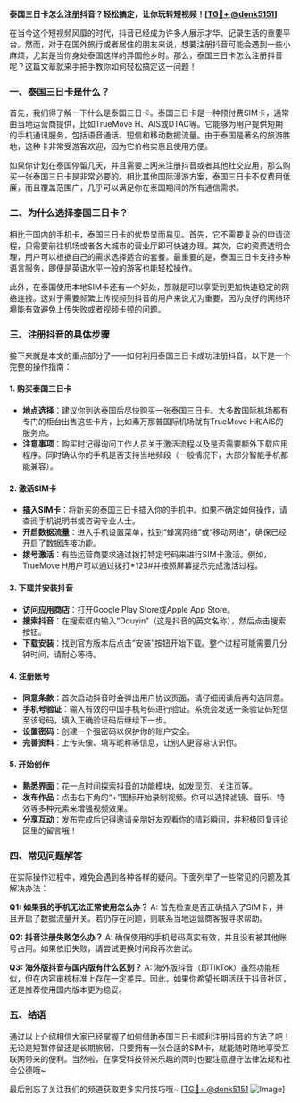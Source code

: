 **泰国三日卡怎么注册抖音？轻松搞定，让你玩转短视频！[[TG💪+ @donk5151](https://t.me/s/donk5151)]**

在当今这个短视频风靡的时代，抖音已经成为许多人展示才华、记录生活的重要平台。然而，对于在国外旅行或者居住的朋友来说，想要注册抖音可能会遇到一些小麻烦，尤其是当你身处泰国这样的异国他乡时。那么，泰国三日卡怎么注册抖音呢？这篇文章就来手把手教你如何轻松搞定这一问题！

### 一、泰国三日卡是什么？

首先，我们得了解一下什么是泰国三日卡。泰国三日卡是一种预付费SIM卡，通常由当地运营商提供，比如TrueMove H、AIS或DTAC等。它能够为用户提供短期的手机通讯服务，包括语音通话、短信和移动数据流量。由于泰国是著名的旅游胜地，这种卡非常受游客欢迎，因为它价格实惠且使用方便。

如果你计划在泰国停留几天，并且需要上网来注册抖音或者其他社交应用，那么购买一张泰国三日卡是非常必要的。相比其他国际漫游方案，泰国三日卡不仅费用低廉，而且覆盖范围广，几乎可以满足你在泰国期间的所有通信需求。

### 二、为什么选择泰国三日卡？

相比于国内的手机卡，泰国三日卡的优势显而易见。首先，它不需要复杂的申请流程，只需要前往机场或者各大城市的营业厅即可快速办理。其次，它的资费透明合理，用户可以根据自己的需求选择适合的套餐。最重要的是，泰国三日卡支持多种语言服务，即便是英语水平一般的游客也能轻松操作。

此外，在泰国使用本地SIM卡还有一个好处，那就是可以享受到更加快速稳定的网络连接。这对于需要频繁上传视频到抖音的用户来说尤为重要，因为良好的网络环境能有效避免上传失败或者视频卡顿的问题。

### 三、注册抖音的具体步骤

接下来就是本文的重点部分了——如何利用泰国三日卡成功注册抖音。以下是一个完整的操作指南：

#### 1. 购买泰国三日卡

- **地点选择**：建议你到达泰国后尽快购买一张泰国三日卡。大多数国际机场都有专门的柜台出售这些卡片，比如素万那普国际机场就有TrueMove H和AIS的服务点。
- **注意事项**：购买时记得询问工作人员关于激活流程以及是否需要额外下载应用程序。同时确认你的手机是否支持当地频段（一般情况下，大部分智能手机都能兼容）。

#### 2. 激活SIM卡

- **插入SIM卡**：将新买的泰国三日卡插入你的手机中。如果不确定如何操作，请查阅手机说明书或咨询专业人士。
- **开启数据流量**：进入手机设置菜单，找到“蜂窝网络”或“移动网络”，确保已经开启了数据连接功能。
- **拨号激活**：有些运营商要求通过拨打特定号码来进行SIM卡激活。例如，TrueMove H用户可以通过拨打*123#并按照屏幕提示完成激活过程。

#### 3. 下载并安装抖音

- **访问应用商店**：打开Google Play Store或Apple App Store。
- **搜索抖音**：在搜索框内输入“Douyin”（这是抖音的英文名称），然后点击搜索按钮。
- **下载安装**：找到官方版本后点击“安装”按钮开始下载。整个过程可能需要几分钟时间，请耐心等待。

#### 4. 注册账号

- **同意条款**：首次启动抖音时会弹出用户协议页面，请仔细阅读后再勾选同意。
- **手机号验证**：输入有效的中国手机号码进行验证。系统会发送一条验证码短信至该号码，填入正确验证码后继续下一步。
- **设置密码**：创建一个强密码以保护你的账户安全。
- **完善资料**：上传头像、填写昵称等信息，让别人更容易认识你。

#### 5. 开始创作

- **熟悉界面**：花一点时间探索抖音的功能模块，如发现页、关注页等。
- **发布作品**：点击右下角的“+”图标开始录制视频。你可以选择滤镜、音乐、特效等多种元素来增强视频效果。
- **分享互动**：发布完成后记得邀请亲朋好友观看你的精彩瞬间，并积极回复评论区里的留言哦！

### 四、常见问题解答

在实际操作过程中，难免会遇到各种各样的疑问。下面列举了一些常见的问题及其解决办法：

**Q1: 如果我的手机无法正常使用怎么办？**
A: 首先检查是否正确插入了SIM卡，并且开启了数据流量开关。若仍存在问题，则联系当地运营商客服寻求帮助。

**Q2: 抖音注册失败怎么办？**
A: 确保使用的手机号码真实有效，并且没有被其他账号占用。如果依旧失败，请尝试更换时间段再次尝试。

**Q3: 海外版抖音与国内版有什么区别？**
A: 海外版抖音（即TikTok）虽然功能相似，但在内容审核标准上存在一定差异。因此，如果你希望长期活跃于抖音社区，还是推荐使用国内版本更为稳妥。

### 五、结语

通过以上介绍相信大家已经掌握了如何借助泰国三日卡顺利注册抖音的方法了吧！无论是短暂停留还是长期旅居，只要拥有一张合适的SIM卡，就能随时随地享受互联网带来的便利。当然啦，在享受科技带来乐趣的同时也要注意遵守法律法规和社会公德哦~

最后别忘了关注我们的频道获取更多实用技巧哦~ [[TG💪+ @donk5151](https://t.me/s/donk5151) ![Image](https://i.postimg.cc/rwNCRYN7/Snipaste-2025-04-30-17-27-05.png)]